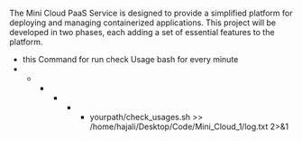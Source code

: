The Mini Cloud PaaS Service is designed to provide a simplified platform for deploying and managing containerized applications. This project will be developed in two phases, each adding a set of essential features to the platform.


- this Command for run check Usage bash for every minute
- * * * * * yourpath/check_usages.sh >> /home/hajali/Desktop/Code/Mini_Cloud_1/log.txt 2>&1